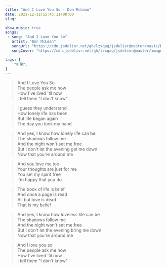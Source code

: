 ```yaml
---
title: "And I Love You So - Don McLean"
date: 2021-12-11T15:45:11+08:00
slug: 

show_music: true
songs:
 - song: "And I Love You So"
   artist: "Don McLean"
   songUrl: "https://cdn.jsdelivr.net/gh/lzxqaq/jsdelivr@master/music/Don_McLean_And_I_Love_You_So.mp3"
   songCover: "https://cdn.jsdelivr.net/gh/lzxqaq/jsdelivr@master/image/music/Don_McLean_And_I_Love_You_So.jpg"

tags: [
    "听歌",
]
---
```


> And I Love You So  
> The people ask me how  
> How I've lived 'til now  
> I tell them "I don't know"  

> I guess they understand  
> How lonely life has been  
> But life began again  
> The day you took my hand  

> And yes, I know how lonely life can be  
> The shadows follow me  
> And the night won't set me free  
> But I don't let the evening get me down  
> Now that you're around me  
 
> And you love me too  
> Your thoughts are just for me  
> You set my spirit free  
> I'm happy that you do  

> The book of life is brief  
> And once a page is read  
> All but love is dead  
> That is my belief  


> And yes, I know how loveless life can be  
> The shadows follow me  
> And the night won't set me free  
> But I don't let the evening bring me down  
> Now that you're around me  

> And I love you so  
> The people ask me how  
> How I've lived 'til now  
> I tell them "I don't know"  
